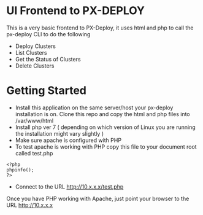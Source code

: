 # UI Frontend to PX-DEPLOY
This is a very basic frontend to PX-Deploy, it uses html and php to call the px-deploy CLI to do the following
 - Deploy Clusters
 - List Clusters
 - Get the Status of Clusters
 - Delete Clusters
 
# Getting Started

 - Install this application on the same server/host your px-deploy installation is on. Clone this repo and copy the html and php files into /var/www/html
 - Install php ver 7 ( depending on which version of Linux you are running the installation might vary slightly )
 - Make sure apache is configured with PHP
 - To test apache is working with PHP copy this file to your document root called test.php
```
<?php
phpinfo();
?>
```
 - Connect to the URL http://10.x.x.x/test.php

Once you have PHP working with Apache, just point your browser to the URL http://10.x.x.x


